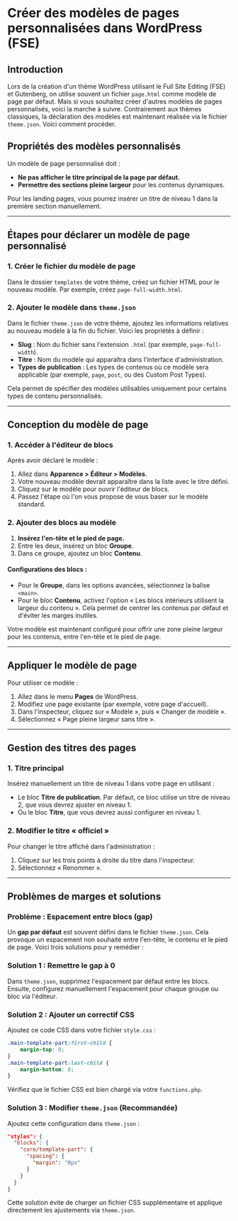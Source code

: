 # Créer des modèles de pages personnalisées dans WordPress (FSE)

## Introduction
Lors de la création d'un thème WordPress utilisant le Full Site Editing (FSE) et Gutenberg, on utilise souvent un fichier `page.html` comme modèle de page par défaut. Mais si vous souhaitez créer d'autres modèles de pages personnalisés, voici la marche à suivre. Contrairement aux thèmes classiques, la déclaration des modèles est maintenant réalisée via le fichier `theme.json`. Voici comment procéder.

## Propriétés des modèles personnalisés
Un modèle de page personnalisé doit :

- **Ne pas afficher le titre principal de la page par défaut.**
- **Permettre des sections pleine largeur** pour les contenus dynamiques.

Pour les landing pages, vous pourrez insérer un titre de niveau 1 dans la première section manuellement.

---

## Étapes pour déclarer un modèle de page personnalisé

### 1. Créer le fichier du modèle de page
Dans le dossier `templates` de votre thème, créez un fichier HTML pour le nouveau modèle. Par exemple, créez `page-full-width.html`.

### 2. Ajouter le modèle dans `theme.json`

Dans le fichier `theme.json` de votre thème, ajoutez les informations relatives au nouveau modèle à la fin du fichier. Voici les propriétés à définir :

- **Slug** : Nom du fichier sans l'extension `.html` (par exemple, `page-full-width`).
- **Titre** : Nom du modèle qui apparaîtra dans l'interface d'administration.
- **Types de publication** : Les types de contenus où ce modèle sera applicable (par exemple, `page`, `post`, ou des Custom Post Types).

Cela permet de spécifier des modèles utilisables uniquement pour certains types de contenu personnalisés.

---

## Conception du modèle de page

### 1. Accéder à l'éditeur de blocs

Après avoir déclaré le modèle :

1. Allez dans **Apparence > Éditeur > Modèles**.
2. Votre nouveau modèle devrait apparaître dans la liste avec le titre défini.
3. Cliquez sur le modèle pour ouvrir l'éditeur de blocs.
4. Passez l'étape où l'on vous propose de vous baser sur le modèle standard.

### 2. Ajouter des blocs au modèle

1. **Insérez l'en-tête et le pied de page.**
2. Entre les deux, insérez un bloc **Groupe**.
3. Dans ce groupe, ajoutez un bloc **Contenu**.

#### Configurations des blocs :
- Pour le **Groupe**, dans les options avancées, sélectionnez la balise `<main>`.
- Pour le bloc **Contenu**, activez l'option « Les blocs intérieurs utilisent la largeur du contenu ». Cela permet de centrer les contenus par défaut et d'éviter les marges inutiles.

Votre modèle est maintenant configuré pour offrir une zone pleine largeur pour les contenus, entre l'en-tête et le pied de page.

---

## Appliquer le modèle de page

Pour utiliser ce modèle :

1. Allez dans le menu **Pages** de WordPress.
2. Modifiez une page existante (par exemple, votre page d'accueil).
3. Dans l'inspecteur, cliquez sur « Modèle », puis « Changer de modèle ».
4. Sélectionnez « Page pleine largeur sans titre ».

---

## Gestion des titres des pages

### 1. Titre principal
Insérez manuellement un titre de niveau 1 dans votre page en utilisant :
- Le bloc **Titre de publication**. Par défaut, ce bloc utilise un titre de niveau 2, que vous devrez ajuster en niveau 1.
- Ou le bloc **Titre**, que vous devrez aussi configurer en niveau 1.

### 2. Modifier le titre « officiel »
Pour changer le titre affiché dans l'administration :
1. Cliquez sur les trois points à droite du titre dans l'inspecteur.
2. Sélectionnez « Renommer ».

---

## Problèmes de marges et solutions

### Problème : Espacement entre blocs (gap)

Un **gap par défaut** est souvent défini dans le fichier `theme.json`. Cela provoque un espacement non souhaité entre l'en-tête, le contenu et le pied de page. Voici trois solutions pour y remédier :

### Solution 1 : Remettre le gap à 0
Dans `theme.json`, supprimez l'espacement par défaut entre les blocs. Ensuite, configurez manuellement l'espacement pour chaque groupe ou bloc via l'éditeur.

### Solution 2 : Ajouter un correctif CSS
Ajoutez ce code CSS dans votre fichier `style.css` :

```css
.main-template-part:first-child {
    margin-top: 0;
}
.main-template-part:last-child {
    margin-bottom: 0;
}
```

Vérifiez que le fichier CSS est bien chargé via votre `functions.php`.

### Solution 3 : Modifier `theme.json` (Recommandée)
Ajoutez cette configuration dans `theme.json` :

```json
"styles": {
  "blocks": {
    "core/template-part": {
      "spacing": {
        "margin": "0px"
      }
    }
  }
}
```

Cette solution évite de charger un fichier CSS supplémentaire et applique directement les ajustements via `theme.json`.
